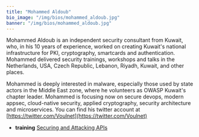 ```yaml
---
title: "Mohammed Aldoub"
bio_image: "/img/bios/mohammed_aldoub.jpg"
banner: "/img/bios/mohammed_aldoub.jpg"
---
```


Mohammed Aldoub is an independent security consultant from Kuwait, who, in his 10 years of experience, worked on creating Kuwait's national infrastructure for PKI, cryptography, smartcards and authentication. Mohammed delivered security trainings, workshops and talks in the Netherlands, USA, Czech Republic, Lebanon, Riyadh, Kuwait, and other places. 

Mohammed is deeply interested in malware, especially those used by state actors in the Middle East zone, where he volunteers as OWASP Kuwait's chapter leader. Mohammed is focusing now on secure devops, modern appsec, cloud-native security, applied cryptography, security architecture and microservices. 
You can find his twitter account at [https://twitter.com/Voulnet](https://twitter.com/Voulnet)

* **training** [Securing and Attacking APIs](/training/securing_and_attacking_apis)

